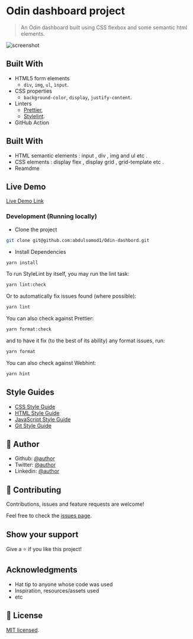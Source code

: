 # Odin dashboard project
> An Odin dashboard built using CSS flexbox and some semantic html elements.

![screenshot](./screenshot.jpg)

## Built With

- HTML5 form elements
  - `div`, `img`, `ul`, `ìnput`.
- CSS properties
  - `background-color`, `display`, `justify-content`.
- Linters
  - [Prettier](https://prettier.io/),
  - [Stylelint](https://stylelint.io/).
- GitHub Action

## Built With

- HTML semantic elements : input , div , img and ul etc .
- CSS elements : display flex , display grid , grid-template etc .
- Reamdme

## Live Demo

[Live Demo Link](https://livedemo.com)

### Development (Running locally)

- Clone the project

```bash
git clone git@github.com:abdulsomod1/Odin-dashbord.git
```

- Install Dependencies

```bash
yarn install
```

To run StyleLint by itself, you may run the lint task:

```bash
yarn lint:check
```

Or to automatically fix issues found (where possible):

```bash
yarn lint
```

You can also check against Prettier:

```bash
yarn format:check
```

and to have it fix (to the best of its ability) any format issues, run:

```bash
yarn format
```

You can also check against Webhint:

```bash
yarn hint
```

## Style Guides

- [CSS Style Guide](http://udacity.github.io/frontend-nanodegree-styleguide/css.html)
- [HTML Style Guide](http://udacity.github.io/frontend-nanodegree-styleguide/index.html)
- [JavaScript Style Guide](http://udacity.github.io/frontend-nanodegree-styleguide/javascript.html)
- [Git Style Guide](https://udacity.github.io/git-styleguide/)

## 👤 Author

- Github: [@author](https://github.com/abdulsomod1)
- Twitter: [@author](https://twitter.com/codingcoding1)
- Linkedin: [@author](https://www.linkedin.com/in/abdulsomod1/)

## 🤝 Contributing

Contributions, issues and feature requests are welcome!

Feel free to check the [issues page](../../issues).

## Show your support

Give a ⭐️ if you like this project!

## Acknowledgments

- Hat tip to anyone whose code was used
- Inspiration, resources/assets used
- etc

## 📝 License

[MIT licensed](./LICENSE).
